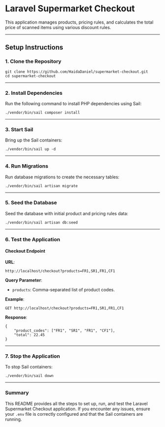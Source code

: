 
# **Laravel Supermarket Checkout**

This application manages products, pricing rules, and calculates the total price of scanned items using various discount rules.

---

## **Setup Instructions**

### **1. Clone the Repository**
```
git clone https://github.com/HaidaDaniel/supermarket-checkout.git
cd supermarket-checkout
```

---

### **2. Install Dependencies**
Run the following command to install PHP dependencies using Sail:
```
./vendor/bin/sail composer install
```

---

### **3. Start Sail**
Bring up the Sail containers:
```
./vendor/bin/sail up -d
```

---

### **4. Run Migrations**
Run database migrations to create the necessary tables:
```
./vendor/bin/sail artisan migrate
```

---

### **5. Seed the Database**
Seed the database with initial product and pricing rules data:
```
./vendor/bin/sail artisan db:seed
```

---

### **6. Test the Application**

#### **Checkout Endpoint**
**URL**:
```
http://localhost/checkout?products=FR1,SR1,FR1,CF1
```

**Query Parameter**:
- `products`: Comma-separated list of product codes.

**Example**:
```
GET http://localhost/checkout?products=FR1,SR1,FR1,CF1
```

**Response**:
```
{
    "product_codes": ["FR1", "SR1", "FR1", "CF1"],
    "total": 22.45
}
```

---

### **7. Stop the Application**
To stop Sail containers:
```
./vendor/bin/sail down
```

---

### **Summary**
This README provides all the steps to set up, run, and test the Laravel Supermarket Checkout application. If you encounter any issues, ensure your `.env` file is correctly configured and that the Sail containers are running.

